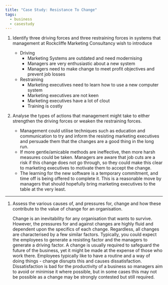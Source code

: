 ```yaml
---
title: "Case Study: Resistance To Change"
tags:
  - business
  - casestudy
---
```

1) Identify three driving forces and three restraining forces in systems that management at Rockcliffe Marketing Consultancy wish to introduce
   
   - Driving
	   - Marketing Systems are outdated and need modernising
	   - Managers are very enthusiastic about a new system
	   - Managers need to make change to meet profit objectives and prevent job losses
   - Restraining
	   - Marketing executives need to learn how to use a new computer system
	   - Marketing executives are not keen
	   - Marketing executives have a lot of clout
	   - Training is costly

2) Analyse the types of actions that management might take to either strengthen the driving forces or weaken the restraining forces.
   
   - Management could utilise techniques such as education and communication to try and inform the resisting marketing executives and persuade them that the changes are a good thing in the long run.
   - If more gentle/amicable methods are ineffective, then more harsh measures could be taken. Managers are aware that job cuts are a risk if this change does not go through, so they could make this clear to marketing executives to motivate them to accept the change.
   - The learning for the new software is a temporary commitment, and time off is being offered to complete it. This is a reasonable move by managers that should hopefully bring marketing executives to the table at the very least.

---

1) Assess the various causes of, and pressures for, change and how these contribute to the value of change for an organisation.
   
   Change is an inevitability for any organisation that wants to survive. However, the pressures for and against changes are highly fluid and dependent upon the specifics of each change. Regardless, all changes are characterised by a few similar factors. Typically, you could expect the employees to generate a resisting factor and the managers to generate a driving factor. A change is usually required to safeguard the future of the business, yet it might be made at the expense of those who work there. Employees typically like to have a routine and a way of doing things - change disrupts this and causes dissatisfaction. Dissatisfaction is bad for the productivity of a business so managers aim to avoid or minimise it where possible, but in some cases this may not be possible as a change may be strongly contested but still required.
   
